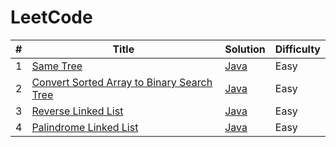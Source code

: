 LeetCode
========

| # | Title | Solution | Difficulty |
|---| ----- | -------- | ---------- |
|1|[Same Tree](https://leetcode.com/problems/same-tree)|[Java](./src/com/leetcode/trees/problem_100/Solution.java)|Easy|
|2|[Convert Sorted Array to Binary Search Tree](https://leetcode.com/problems/convert-sorted-array-to-binary-search-tree/)|[Java](./src/com/leetcode/trees/problem_108/Solution.java)|Easy|
|3|[Reverse Linked List](https://leetcode.com/problems/reverse-linked-list/description/)|[Java](./src/com/leetcode/linkedlist/problem_206/Solution.java)|Easy|
|4|[Palindrome Linked List](https://leetcode.com/problems/palindrome-linked-list/description/)|[Java](./src/com/leetcode/linkedlist/problem_234/Solution.java)|Easy|
